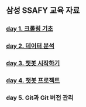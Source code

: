 ## 삼성 SSAFY 교육 자료
### [day 1. 크롤링 기초](https://github.com/haeyonghahn/samsung-ssafy-education/tree/master/day%201.%20%ED%81%AC%EB%A1%A4%EB%A7%81%20%EA%B8%B0%EC%B4%88)
### [day 2. 데이터 분석](https://github.com/haeyonghahn/samsung-ssafy-education/tree/master/day%202.%20%EB%8D%B0%EC%9D%B4%ED%84%B0%20%EB%B6%84%EC%84%9D)
### [day 3. 챗봇 시작하기](https://github.com/haeyonghahn/samsung-ssafy-education/tree/master/day%203.%20%EC%B1%97%EB%B4%87%20%EC%8B%9C%EC%9E%91%ED%95%98%EA%B8%B0)
### [day 4. 챗봇 프로젝트](https://github.com/haeyonghahn/samsung-ssafy-education/tree/master/day%204.%20%EC%B1%97%EB%B4%87%20%ED%94%84%EB%A1%9C%EC%A0%9D%ED%8A%B8)
### day 5. Git과 Git 버전 관리
